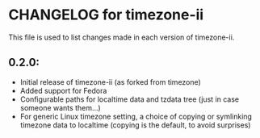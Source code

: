 # CHANGELOG for timezone-ii

This file is used to list changes made in each version of timezone-ii.

## 0.2.0:

* Initial release of timezone-ii (as forked from timezone)
* Added support for Fedora
* Configurable paths for localtime data and tzdata tree (just in case someone
  wants them...)
* For generic Linux timezone setting, a choice of copying or symlinking timezone
  data to localtime (copying is the default, to avoid surprises)

